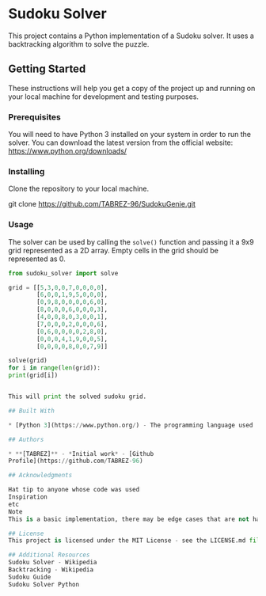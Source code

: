 # Sudoku Solver

This project contains a Python implementation of a Sudoku solver. It uses a backtracking algorithm to solve the puzzle.

## Getting Started

These instructions will help you get a copy of the project up and running on your local machine for development and testing purposes.

### Prerequisites

You will need to have Python 3 installed on your system in order to run the solver. You can download the latest version from the official website: https://www.python.org/downloads/

### Installing

Clone the repository to your local machine.

git clone https://github.com/TABREZ-96/SudokuGenie.git


### Usage

The solver can be used by calling the `solve()` function and passing it a 9x9 grid represented as a 2D array. Empty cells in the grid should be represented as 0.

```python
from sudoku_solver import solve

grid = [[5,3,0,0,7,0,0,0,0],
        [6,0,0,1,9,5,0,0,0],
        [0,9,8,0,0,0,0,6,0],
        [8,0,0,0,6,0,0,0,3],
        [4,0,0,8,0,3,0,0,1],
        [7,0,0,0,2,0,0,0,6],
        [0,6,0,0,0,0,2,8,0],
        [0,0,0,4,1,9,0,0,5],
        [0,0,0,0,8,0,0,7,9]]

solve(grid)
for i in range(len(grid)):
print(grid[i])


This will print the solved sudoku grid.

## Built With

* [Python 3](https://www.python.org/) - The programming language used

## Authors

* **[TABREZ]** - *Initial work* - [Github
Profile](https://github.com/TABREZ-96)

## Acknowledgments

Hat tip to anyone whose code was used
Inspiration
etc
Note
This is a basic implementation, there may be edge cases that are not handled by this solver. Also, there may be multiple solutions for a given sudoku puzzle, this solver will return one of the solutions.

## License
This project is licensed under the MIT License - see the LICENSE.md file for details

## Additional Resources
Sudoku Solver - Wikipedia
Backtracking - Wikipedia
Sudoku Guide
Sudoku Solver Python




